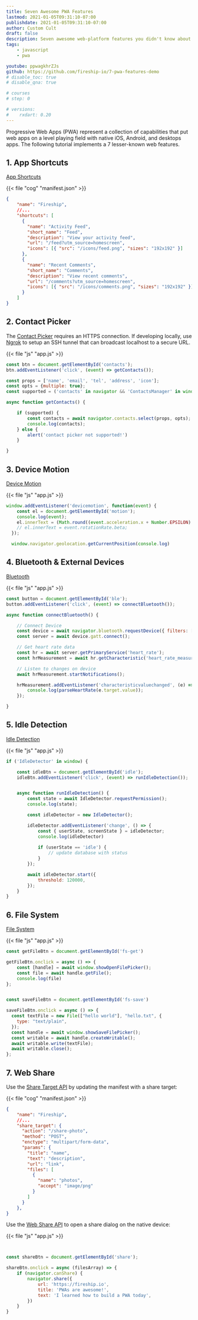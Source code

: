 ```yaml
---
title: Seven Awesome PWA Features
lastmod: 2021-01-05T09:31:10-07:00
publishdate: 2021-01-05T09:31:10-07:00
author: Custom Cult
draft: false
description: Seven awesome web-platform features you didn't know about.
tags: 
    - javascript
    - pwa

youtube: ppwagkhrZJs
github: https://github.com/fireship-io/7-pwa-features-demo
# disable_toc: true
# disable_qna: true

# courses
# step: 0

# versions:
#    rxdart: 0.20
---
```


Progressive Web Apps (PWA) represent a collection of capabilities that put web apps on a level playing field with native iOS, Android, and desktops apps. The following tutorial implements a 7 lesser-known web features. 

## 1. App Shortcuts

[App Shortcuts](https://web.dev/app-shortcuts/)

{{< file "cog" "manifest.json" >}}
```json
{
    "name": "Fireship",
    //...
    "shortcuts": [
      {
        "name": "Activity Feed",
        "short_name": "Feed",
        "description": "View your activity feed",
        "url": "/feed?utm_source=homescreen",
        "icons": [{ "src": "/icons/feed.png", "sizes": "192x192" }]
      },
      {
        "name": "Recent Comments",
        "short_name": "Comments",
        "description": "View recent comments",
        "url": "/comments?utm_source=homescreen",
        "icons": [{ "src": "/icons/comments.png", "sizes": "192x192" }]
      }
    ]
}
```

## 2. Contact Picker

The [Contact Picker](https://web.dev/contact-picker/) requires an HTTPS connection. If developing locally, use [Ngrok](https://ngrok.com/) to setup an SSH tunnel that can broadcast localhost to a secure URL. 

{{< file "js" "app.js" >}}
```javascript
const btn = document.getElementById('contacts');
btn.addEventListener('click', (event) => getContacts());

const props = ['name', 'email', 'tel', 'address', 'icon'];
const opts = {multiple: true};
const supported = ('contacts' in navigator && 'ContactsManager' in window);

async function getContacts() {

    if (supported) {
        const contacts = await navigator.contacts.select(props, opts);
        console.log(contacts);
    } else {
        alert('contact picker not supported!')
    }

}
```

## 3. Device Motion

[Device Motion](https://developer.mozilla.org/en-US/docs/Web/API/DeviceMotionEvent)

{{< file "js" "app.js" >}}
```javascript
window.addEventListener('devicemotion', function(event) {
    const el = document.getElementById('motion');
    console.log(event);
    el.innerText = (Math.round((event.acceleration.x + Number.EPSILON) * 100) / 100) + ' m/s2';
    // el.innerText = event.rotationRate.beta;
  });

  window.navigator.geolocation.getCurrentPosition(console.log)
```
## 4. Bluetooth & External Devices

[Bluetooth](https://web.dev/bluetooth/)

{{< file "js" "app.js" >}}
```javascript
const button = document.getElementById('ble');
button.addEventListener('click', (event) => connectBluetooth());

async function connectBluetooth() {

    // Connect Device
    const device = await navigator.bluetooth.requestDevice({ filters: [{ services: ['heart_rate'] }] });
    const server = await device.gatt.connect();

    // Get heart rate data
    const hr = await server.getPrimaryService('heart_rate');
    const hrMeasurement = await hr.getCharacteristic('heart_rate_measurement');

    // Listen to changes on device
    await hrMeasurement.startNotifications(); 

    hrMeasurement.addEventListener('characteristicvaluechanged', (e) => {
        console.log(parseHeartRate(e.target.value));
    });

}
```

## 5. Idle Detection

[Idle Detection](https://web.dev/idle-detection/)

{{< file "js" "app.js" >}}
```javascript
if ('IdleDetector' in window) {

    const idleBtn = document.getElementById('idle');
    idleBtn.addEventListener('click', (event) => runIdleDetection());


    async function runIdleDetection() {
        const state = await IdleDetector.requestPermission();
        console.log(state);

        const idleDetector = new IdleDetector();

        idleDetector.addEventListener('change', () => {
            const { userState, screenState } = idleDetector;
            console.log(idleDetector)
        
            if (userState == 'idle') {
                // update database with status
            }
        });

        await idleDetector.start({
            threshold: 120000,
        });
    }
}
```

## 6. File System

[File System](https://web.dev/file-system-access/)

{{< file "js" "app.js" >}}
```javascript
const getFileBtn = document.getElementById('fs-get')

getFileBtn.onclick = async () => {
    const [handle] = await window.showOpenFilePicker();
    const file = await handle.getFile();
    console.log(file)
};


const saveFileBtn = document.getElementById('fs-save')

saveFileBtn.onclick = async () => {
  const textFile = new File(["hello world"], "hello.txt", {
    type: "text/plain",
  });
  const handle = await window.showSaveFilePicker();
  const writable = await handle.createWritable();
  await writable.write(textFile);
  await writable.close();
};
```

## 7. Web Share

Use the [Share Target API](https://web.dev/web-share-target/) by updating the manifest with a share target:

{{< file "cog" "manifest.json" >}}
```json
{
    "name": "Fireship",
    //...
    "share_target": {
      "action": "/share-photo",
      "method": "POST",
      "enctype": "multipart/form-data",
      "params": {
        "title": "name",
        "text": "description",
        "url": "link",
        "files": [
          {
            "name": "photos",
            "accept": "image/png"
          }
        ]
      }
    },
}
```

Use the [Web Share API](https://web.dev/web-share/) to open a share dialog on the native device: 

{{< file "js" "app.js" >}}
```javascript


const shareBtn = document.getElementById('share');

shareBtn.onclick = async (filesArray) => {
    if (navigator.canShare) {
        navigator.share({
            url: 'https://fireship.io',
            title: 'PWAs are awesome!',
            text: 'I learned how to build a PWA today',
        })
    }
}
```

